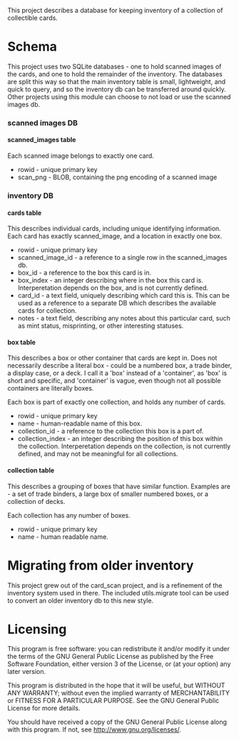This project describes a database for keeping inventory of a collection of collectible cards.

# Schema

This project uses two SQLite databases - one to hold scanned images of the cards, and one to hold the remainder of the inventory. The databases are split this way so that the main inventory table is small, lightweight, and quick to query, and so the inventory db can be transferred around quickly. Other projects using this module can choose to not load or use the scanned images db.

### scanned images DB

#### scanned\_images table

Each scanned image belongs to exactly one card.

- rowid - unique primary key
- scan\_png - BLOB, containing the png encoding of a scanned image

### inventory DB

#### cards table

This describes individual cards, including unique identifying information. Each card has exactly scanned\_image, and a location in exactly one box.

- rowid - unique primary key
- scanned\_image\_id - a reference to a single row in the scanned\_images db.
- box\_id - a reference to the box this card is in.
- box\_index - an integer describing where in the box this card is. Interperetation depends on the box, and is not currently defined.
- card\_id - a text field, uniquely describing which card this is. This can be used as a reference to a separate DB which describes the available cards for collection.
- notes - a text field, describing any notes about this particular card, such as mint status, misprinting, or other interesting statuses.

#### box table

This describes a box or other container that cards are kept in. Does not necessarily describe a literal box - could be a numbered box, a trade binder, a display case, or a deck. I call it a 'box' instead of a 'container', as 'box' is short and specific, and 'container' is vague, even though not all possible containers are literally boxes.

Each box is part of exactly one collection, and holds any number of cards.

- rowid - unique primary key
- name - human-readable name of this box.
- collection\_id - a reference to the collection this box is a part of.
- collection\_index - an integer describing the position of this box within the collection. Interperetation depends on the collection, is not currently defined, and may not be meaningful for all collections.

#### collection table

This describes a grouping of boxes that have similar function. Examples are - a set of trade binders, a large box of smaller numbered boxes, or a collection of decks.

Each collection has any number of boxes.

- rowid - unique primary key
- name - human readable name.


# Migrating from older inventory

This project grew out of the card\_scan project, and is a refinement of the inventory system used in there. The included utils.migrate tool can be used to convert an older inventory db to this new style.



# Licensing

This program is free software: you can redistribute it and/or modify
it under the terms of the GNU General Public License as published by
the Free Software Foundation, either version 3 of the License, or
(at your option) any later version.

This program is distributed in the hope that it will be useful,
but WITHOUT ANY WARRANTY; without even the implied warranty of
MERCHANTABILITY or FITNESS FOR A PARTICULAR PURPOSE.  See the
GNU General Public License for more details.

You should have received a copy of the GNU General Public License
along with this program.  If not, see <http://www.gnu.org/licenses/>.

